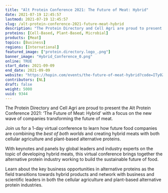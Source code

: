 ```yaml
---
title: "Alt Protein Conference 2021: The Future of Meat: Hybrid"
date: 2021-07-19 12:45:57
lastmod: 2021-07-19 12:45:57
slug: /alt-protein-conference-2021-future-meat-hybrid
description: "The Protein Directory and Cell Agri are proud to present the Alt Protein Conference 2021: ‘The Future of Meat: Hybrid’ with a focus on the new wave of companies transforming the future of meat.Join us for a 1-day virtual conference to learn how future food companies are combining the best of both worlds and creating hybrid meats with both cellular agriculture and plant-based alternative proteins."
proteins: [Cell-Based, Plant-Based, Microbial]
products: [Meat]
topics: [Business]
regions: [International]
featured_image: ["protein.directory.logo_.png"]
banner_image: "Hybrid_Conference_0.png"
online: TRUE
start_date: 2021-09-09
end_date: 2021-09-09
website: "https://hopin.com/events/the-future-of-meat-hybrid?code=ITy0Zw645hTz024HEgnqtQ1YW"
contributors: [NL]
draft: false
weight: 5000
uuid: 9344
---
```

<p>The Protein Directory and Cell Agri are proud to present the Alt Protein Conference 2021: ‘The Future of Meat: Hybrid’ with a focus on the new wave of companies transforming the future of meat.</p>
<p>Join us for a 1-day virtual conference to learn how future food companies are combining the <em>best of both worlds</em> and creating hybrid meats with both cellular agriculture and plant-based alternative proteins.</p>
<p>With keynotes and panels by global leaders and industry experts on the topic of developing hybrid meats, this virtual conference brings together the alternative protein industry working to build the sustainable future of food.</p>
<p>Learn about the key business opportunities in alternative proteins as the field transitions towards hybrid products and network with business and scientific leaders in both the cellular agriculture and plant-based alternative protein industries.</p>
